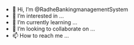 - 👋 Hi, I’m @RadheBankingmanagementSystem
- 👀 I’m interested in ...
- 🌱 I’m currently learning ...
- 💞️ I’m looking to collaborate on ...
- 📫 How to reach me ...

<!---
RadheBankingmanagementSystem/RadheBankingmanagementSystem is a ✨ special ✨ repository because its `README.md` (this file) appears on your GitHub profile.
You can click the Preview link to take a look at your changes.
--->
